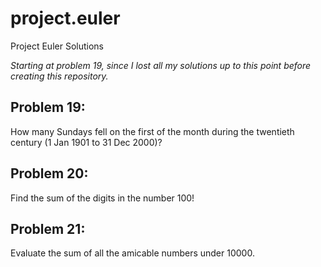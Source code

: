 project.euler
=============

Project Euler Solutions

*Starting at problem 19, since I lost all my solutions up to this point before creating this repository.*


Problem 19:
-----------------------------------------------------
How many Sundays fell on the first of the month during the twentieth century (1 Jan 1901 to 31 Dec 2000)?

Problem 20:
-----------------------------------------------------
Find the sum of the digits in the number 100!

Problem 21:
-----------------------------------------------------
Evaluate the sum of all the amicable numbers under 10000.
